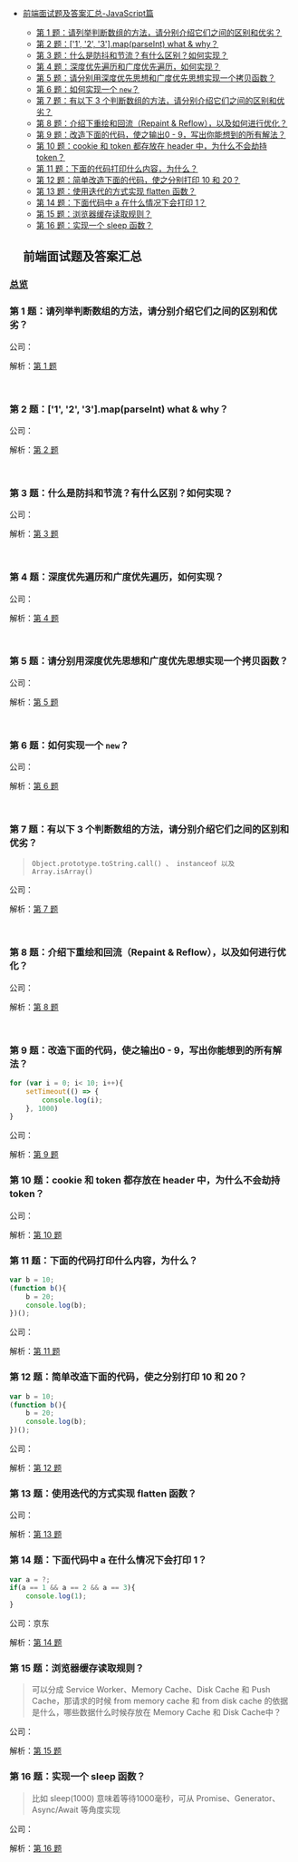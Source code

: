 - [前端面试题及答案汇总-JavaScript篇](#%E5%89%8D%E7%AB%AF%E9%9D%A2%E8%AF%95%E9%A2%98%E5%8F%8A%E7%AD%94%E6%A1%88%E6%B1%87%E6%80%BB)
  - [第 1 题：请列举判断数组的方法，请分别介绍它们之间的区别和优劣？](#%E7%AC%AC-1-%E9%A2%98%E8%AF%B7%E5%88%97%E4%B8%BE%E5%88%A4%E6%96%AD%E6%95%B0%E7%BB%84%E7%9A%84%E6%96%B9%E6%B3%95%E8%AF%B7%E5%88%86%E5%88%AB%E4%BB%8B%E7%BB%8D%E5%AE%83%E4%BB%AC%E4%B9%8B%E9%97%B4%E7%9A%84%E5%8C%BA%E5%88%AB%E5%92%8C%E4%BC%98%E5%8A%A3)
  - [第 2 题：['1', '2', '3'].map(parseInt) what & why？](#%E7%AC%AC-2-%E9%A2%981-2-3mapparseint-what--why)
  - [第 3 题：什么是防抖和节流？有什么区别？如何实现？](#%E7%AC%AC-3-%E9%A2%98%E4%BB%80%E4%B9%88%E6%98%AF%E9%98%B2%E6%8A%96%E5%92%8C%E8%8A%82%E6%B5%81%E6%9C%89%E4%BB%80%E4%B9%88%E5%8C%BA%E5%88%AB%E5%A6%82%E4%BD%95%E5%AE%9E%E7%8E%B0)
  - [第 4 题：深度优先遍历和广度优先遍历，如何实现？](#%E7%AC%AC-4-%E9%A2%98%E6%B7%B1%E5%BA%A6%E4%BC%98%E5%85%88%E9%81%8D%E5%8E%86%E5%92%8C%E5%B9%BF%E5%BA%A6%E4%BC%98%E5%85%88%E9%81%8D%E5%8E%86%E5%A6%82%E4%BD%95%E5%AE%9E%E7%8E%B0)
  - [第 5 题：请分别用深度优先思想和广度优先思想实现一个拷贝函数？](#%E7%AC%AC-5-%E9%A2%98%E8%AF%B7%E5%88%86%E5%88%AB%E7%94%A8%E6%B7%B1%E5%BA%A6%E4%BC%98%E5%85%88%E6%80%9D%E6%83%B3%E5%92%8C%E5%B9%BF%E5%BA%A6%E4%BC%98%E5%85%88%E6%80%9D%E6%83%B3%E5%AE%9E%E7%8E%B0%E4%B8%80%E4%B8%AA%E6%8B%B7%E8%B4%9D%E5%87%BD%E6%95%B0)
  - [第 6 题：如何实现一个 `new`？](#%E7%AC%AC-6-%E9%A2%98%E5%A6%82%E4%BD%95%E5%AE%9E%E7%8E%B0%E4%B8%80%E4%B8%AA-new)
  - [第 7 题：有以下 3 个判断数组的方法，请分别介绍它们之间的区别和优劣？](#%E7%AC%AC-7-%E9%A2%98%E6%9C%89%E4%BB%A5%E4%B8%8B-3-%E4%B8%AA%E5%88%A4%E6%96%AD%E6%95%B0%E7%BB%84%E7%9A%84%E6%96%B9%E6%B3%95%E8%AF%B7%E5%88%86%E5%88%AB%E4%BB%8B%E7%BB%8D%E5%AE%83%E4%BB%AC%E4%B9%8B%E9%97%B4%E7%9A%84%E5%8C%BA%E5%88%AB%E5%92%8C%E4%BC%98%E5%8A%A3)
  - [第 8 题：介绍下重绘和回流（Repaint & Reflow），以及如何进行优化？](#%E7%AC%AC-8-%E9%A2%98%E4%BB%8B%E7%BB%8D%E4%B8%8B%E9%87%8D%E7%BB%98%E5%92%8C%E5%9B%9E%E6%B5%81repaint--reflow%E4%BB%A5%E5%8F%8A%E5%A6%82%E4%BD%95%E8%BF%9B%E8%A1%8C%E4%BC%98%E5%8C%96)
  - [第 9 题：改造下面的代码，使之输出0 - 9，写出你能想到的所有解法？](#%E7%AC%AC-9-%E9%A2%98%E6%94%B9%E9%80%A0%E4%B8%8B%E9%9D%A2%E7%9A%84%E4%BB%A3%E7%A0%81%E4%BD%BF%E4%B9%8B%E8%BE%93%E5%87%BA0---9%E5%86%99%E5%87%BA%E4%BD%A0%E8%83%BD%E6%83%B3%E5%88%B0%E7%9A%84%E6%89%80%E6%9C%89%E8%A7%A3%E6%B3%95)
  - [第 10 题：cookie 和 token 都存放在 header 中，为什么不会劫持 token？](#%E7%AC%AC-10-%E9%A2%98cookie-%E5%92%8C-token-%E9%83%BD%E5%AD%98%E6%94%BE%E5%9C%A8-header-%E4%B8%AD%E4%B8%BA%E4%BB%80%E4%B9%88%E4%B8%8D%E4%BC%9A%E5%8A%AB%E6%8C%81-token)
  - [第 11 题：下面的代码打印什么内容，为什么？](#%E7%AC%AC-11-%E9%A2%98%E4%B8%8B%E9%9D%A2%E7%9A%84%E4%BB%A3%E7%A0%81%E6%89%93%E5%8D%B0%E4%BB%80%E4%B9%88%E5%86%85%E5%AE%B9%E4%B8%BA%E4%BB%80%E4%B9%88)
  - [第 12 题：简单改造下面的代码，使之分别打印 10 和 20？](#%E7%AC%AC-12-%E9%A2%98%E7%AE%80%E5%8D%95%E6%94%B9%E9%80%A0%E4%B8%8B%E9%9D%A2%E7%9A%84%E4%BB%A3%E7%A0%81%E4%BD%BF%E4%B9%8B%E5%88%86%E5%88%AB%E6%89%93%E5%8D%B0-10-%E5%92%8C-20)
  - [第 13 题：使用迭代的方式实现 flatten 函数？](#%E7%AC%AC-13-%E9%A2%98%E4%BD%BF%E7%94%A8%E8%BF%AD%E4%BB%A3%E7%9A%84%E6%96%B9%E5%BC%8F%E5%AE%9E%E7%8E%B0-flatten-%E5%87%BD%E6%95%B0)
  - [第 14 题：下面代码中 a 在什么情况下会打印 1？](#%E7%AC%AC-14-%E9%A2%98%E4%B8%8B%E9%9D%A2%E4%BB%A3%E7%A0%81%E4%B8%AD-a-%E5%9C%A8%E4%BB%80%E4%B9%88%E6%83%85%E5%86%B5%E4%B8%8B%E4%BC%9A%E6%89%93%E5%8D%B0-1)
  - [第 15 题：浏览器缓存读取规则？](#%E7%AC%AC-15-%E9%A2%98%E6%B5%8F%E8%A7%88%E5%99%A8%E7%BC%93%E5%AD%98%E8%AF%BB%E5%8F%96%E8%A7%84%E5%88%99)
  - [第 16 题：实现一个 sleep 函数？](#%E7%AC%AC-16-%E9%A2%98%E5%AE%9E%E7%8E%B0%E4%B8%80%E4%B8%AA-sleep-%E5%87%BD%E6%95%B0)




  ## 前端面试题及答案汇总

### [总览](https://github.com/lotosv2010/front-end-summary/issues?q=is%3Aopen+is%3Aissue+label%3Ainterview+label%3AJavaScript)

### 第 1 题：请列举判断数组的方法，请分别介绍它们之间的区别和优劣？

公司：

解析：[第 1 题](https://github.com/lotosv2010/front-end-summary/issues/3)

<br/>

### 第 2 题：['1', '2', '3'].map(parseInt) what & why？

公司：

解析：[第 2 题](https://github.com/lotosv2010/front-end-summary/issues/5)

<br/>

### 第 3 题：什么是防抖和节流？有什么区别？如何实现？

公司：

解析：[第 3 题](https://github.com/lotosv2010/front-end-summary/issues/9)

<br/>

### 第 4 题：深度优先遍历和广度优先遍历，如何实现？

公司：

解析：[第 4 题](https://github.com/lotosv2010/front-end-summary/issues/13)

<br/>

### 第 5 题：请分别用深度优先思想和广度优先思想实现一个拷贝函数？

公司：

解析：[第 5 题](https://github.com/lotosv2010/front-end-summary/issues/15)

<br/>

### 第 6 题：如何实现一个 `new`？

公司：

解析：[第 6 题](https://github.com/lotosv2010/front-end-summary/issues/41)

<br/>

### 第 7 题：有以下 3 个判断数组的方法，请分别介绍它们之间的区别和优劣？
> `Object.prototype.toString.call() 、 instanceof 以及 Array.isArray()`

公司：

解析：[第 7 题](https://github.com/lotosv2010/front-end-summary/issues/47)

<br/>

### 第 8 题：介绍下重绘和回流（Repaint & Reflow），以及如何进行优化？

公司：

解析：[第 8 题](https://github.com/lotosv2010/front-end-summary/issues/49)

<br/>

### 第 9 题：改造下面的代码，使之输出0 - 9，写出你能想到的所有解法？

```javascript
for (var i = 0; i< 10; i++){
	setTimeout(() => {
		console.log(i);
    }, 1000)
}
```

公司：

解析：[第 9 题](https://github.com/lotosv2010/front-end-summary/issues/57)

### 第 10 题：cookie 和 token 都存放在 header 中，为什么不会劫持 token？

公司：

解析：[第 10 题](https://github.com/lotosv2010/front-end-summary/issues/61)

### 第 11 题：下面的代码打印什么内容，为什么？

```javascript
var b = 10;
(function b(){
    b = 20;
    console.log(b); 
})();
```

公司：

解析：[第 11 题](https://github.com/lotosv2010/front-end-summary/issues/69)

### 第 12 题：简单改造下面的代码，使之分别打印 10 和 20？

```javascript
var b = 10;
(function b(){
    b = 20;
    console.log(b); 
})();
```

公司：

解析：[第 12 题](https://github.com/lotosv2010/front-end-summary/issues/71)

### 第 13 题：使用迭代的方式实现 flatten 函数？

公司：

解析：[第 13 题](https://github.com/lotosv2010/front-end-summary/issues/73)

### 第 14 题：下面代码中 a 在什么情况下会打印 1？

```javascript
var a = ?;
if(a == 1 && a == 2 && a == 3){
 	console.log(1);
}
```

公司：京东

解析：[第 14 题](https://github.com/lotosv2010/front-end-summary/issues/75)

### 第 15 题：浏览器缓存读取规则？

> 可以分成 Service Worker、Memory Cache、Disk Cache 和 Push Cache，那请求的时候 from memory cache 和 from disk cache 的依据是什么，哪些数据什么时候存放在 Memory Cache 和 Disk Cache中？

公司：

解析：[第 15 题](https://github.com/lotosv2010/front-end-summary/issues/77)

### 第 16 题：实现一个 sleep 函数？

> 比如 sleep(1000) 意味着等待1000毫秒，可从 Promise、Generator、Async/Await 等角度实现

公司：

解析：[第 16 题](https://github.com/lotosv2010/front-end-summary/issues/87)
